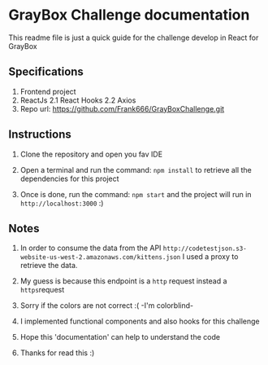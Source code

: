 # GrayBox Challenge documentation

This readme file is just a quick guide for the challenge develop in React for GrayBox

## Specifications

1. Frontend project
2. ReactJs
  2.1 React Hooks
  2.2 Axios
3. Repo url: https://github.com/Frank666/GrayBoxChallenge.git

## Instructions

1. Clone the repository and open you fav IDE 

2. Open a terminal and run the command: `npm install` to retrieve all the dependencies for this project

3. Once is done, run the command: `npm start` and the project will run in `http://localhost:3000` :)

## Notes

1. In order to consume the data from the API `http://codetestjson.s3-website-us-west-2.amazonaws.com/kittens.json` I used a proxy to retrieve the data.

2. My guess is because this endpoint is a `http` request instead a `https`request

3. Sorry if the colors are not correct :( -I'm colorblind- 

4. I implemented functional components and also hooks for this challenge

5. Hope this 'documentation' can help to understand the code

6. Thanks for read this :)
